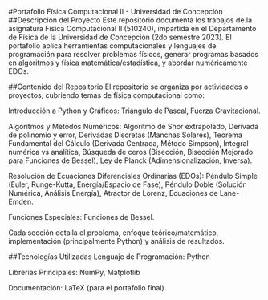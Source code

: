 #Portafolio Física Computacional II - Universidad de Concepción
##Descripción del Proyecto
Este repositorio documenta los trabajos de la asignatura Física Computacional II (510240), impartida en el Departamento de Física de la Universidad de Concepción (2do semestre 2023). El portafolio aplica herramientas computacionales y lenguajes de programación para resolver problemas físicos, generar programas basados en algoritmos y física matemática/estadística, y abordar numéricamente EDOs.

##Contenido del Repositorio
El repositorio se organiza por actividades o proyectos, cubriendo temas de física computacional como:

Introducción a Python y Gráficos: Triángulo de Pascal, Fuerza Gravitacional.

Algoritmos y Métodos Numéricos: Algoritmo de Shor extrapolado, Derivada de polinomio y error, Derivadas Discretas (Manchas Solares), Teorema Fundamental del Cálculo (Derivada Centrada, Método Simpson), Integral numérica vs analítica, Búsqueda de ceros (Bisección, Bisección Mejorado para Funciones de Bessel), Ley de Planck (Adimensionalización, Inversa).

Resolución de Ecuaciones Diferenciales Ordinarias (EDOs): Péndulo Simple (Euler, Runge-Kutta, Energía/Espacio de Fase), Péndulo Doble (Solución Numérica, Análisis Energía), Atractor de Lorenz, Ecuaciones de Lane-Emden.

Funciones Especiales: Funciones de Bessel.

Cada sección detalla el problema, enfoque teórico/matemático, implementación (principalmente Python) y análisis de resultados.

##Tecnologías Utilizadas
Lenguaje de Programación: Python

Librerías Principales: NumPy, Matplotlib

Documentación: LaTeX (para el portafolio final)
